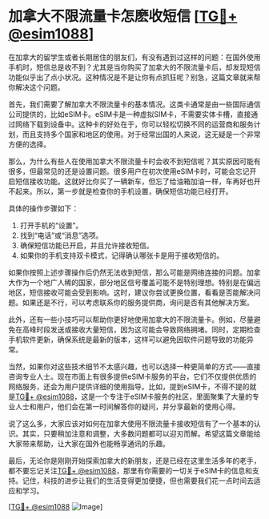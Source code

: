 # 加拿大不限流量卡怎麽收短信 [[TG💪+ @esim1088](https://t.me/s/esim1088)]

在加拿大的留学生或者长期居住的朋友们，有没有遇到过这样的问题：在国外使用手机时，短信总是收不到？尤其是当你购买了加拿大的不限流量卡后，却发现短信功能似乎出了点小状况。这种情况是不是让你有点抓狂呢？别急，这篇文章就来帮你解决这个问题。

首先，我们需要了解加拿大不限流量卡的基本情况。这类卡通常是由一些国际通信公司提供的，比如eSIM卡。eSIM卡是一种虚拟SIM卡，不需要实体卡槽，直接通过网络下载到设备中。这种卡的好处在于，你可以轻松切换不同的运营商和服务计划，而且支持多个国家和地区的使用。对于经常出国的人来说，这无疑是一个非常方便的选择。

那么，为什么有些人在使用加拿大不限流量卡时会收不到短信呢？其实原因可能有很多，但最常见的还是设置问题。很多用户在初次使用eSIM卡时，可能会忘记开启短信接收功能。这就好比你买了一辆新车，但忘了给油箱加油一样，车再好也开不起来。所以，第一步就是检查你的手机设置，确保短信功能已经打开。

具体的操作步骤如下：

1. 打开手机的“设置”。
2. 找到“电话”或“消息”选项。
3. 确保短信功能已开启，并且允许接收短信。
4. 如果你的手机支持双卡模式，记得确认哪张卡是用于接收短信的。

如果你按照上述步骤操作后仍然无法收到短信，那么可能是网络连接的问题。加拿大作为一个地广人稀的国家，部分地区信号覆盖可能不是特别理想。特别是在偏远地区，短信接收可能会受到影响。这时，建议你尝试更换位置，看看是否能解决问题。如果还是不行，可以考虑联系你的服务提供商，询问是否有其他解决方案。

此外，还有一些小技巧可以帮助你更好地使用加拿大的不限流量卡。例如，尽量避免在高峰时段发送或接收大量短信，因为这可能会导致网络拥堵。同时，定期检查手机软件更新，确保系统是最新的版本，这样可以避免因软件问题导致的功能异常。

当然，如果你对这些技术细节不太感兴趣，也可以选择一种更简单的方式——直接咨询专业人士。现在市面上有很多提供eSIM卡服务的平台，它们不仅提供优质的网络服务，还会为用户提供详细的使用指导。比如，提到eSIM卡，不得不提的就是[TG💪+ @esim1088](https://t.me/s/esim1088)，这是一个专注于eSIM卡服务的社区，里面聚集了大量的专业人士和用户，他们会在第一时间解答你的疑问，并分享最新的使用心得。

说了这么多，大家应该对如何在加拿大使用不限流量卡接收短信有了一个基本的认识。其实，只要稍加注意和调整，大多数问题都可以迎刃而解。希望这篇文章能给大家带来帮助，让大家在国外也能畅享通讯的乐趣。

最后，无论你是刚刚开始探索加拿大的新朋友，还是已经在这里生活多年的老手，都不要忘记关注[TG💪+ @esim1088](https://t.me/s/esim1088)，那里有你需要的一切关于eSIM卡的信息和支持。记住，科技的进步让我们的生活变得更加便捷，但也需要我们花一点时间去适应和学习。

[[TG💪+ @esim1088](https://t.me/s/esim1088) ![Image](https://i.postimg.cc/4NQfJmqS/Snipaste-2025-05-13-00-14-12.png)]